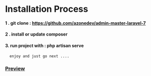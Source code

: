 # Installation Process

#### 1 . git clone : https://github.com/azonedev/admin-master-laravel-7
#### 2 . install or update composer 
#### 3. run project with : php artisan serve
      enjoy and just go next ....
        
### [Preview](https://azonedev.com)
